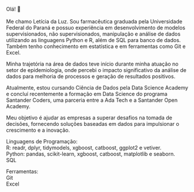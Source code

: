 Olá! 👋
<br><br> Me chamo Letícia da Luz. Sou farmacêutica graduada pela Universidade Federal do Paraná e possuo experiência em desenvolvimento de modelos supervisionados, não supervisionados, manipulação e análise de dados utilizando as linguagens Python e R, além de SQL para banco de dados. Também tenho conhecimento em estatística e em ferramentas como Git e Excel.

Minha trajetória na área de dados teve início durante minha atuação no setor de epidemiologia, onde percebi o impacto significativo da análise de dados para melhoria de processos e geração de resultados positivos.

Atualmente, estou cursando Ciência de Dados pela Data Science Academy e concluí recentemente a formação em Data Science do programa Santander Coders, uma parceria entre a Ada Tech e a Santander Open Academy.

Meu objetivo é ajudar as empresas a superar desafios na tomada de decisões, fornecendo soluções baseadas em dados para impulsionar o crescimento e a inovação.

Linguagens de Programação:    
R: readr, dplyr, tidymodels, xgboost, catboost, ggplot2 e vetiver.  
Python: pandas, scikit-learn, xgboost, catboost, matplotlib e seaborn.  
SQL  

Ferramentas:  
Git  
Excel    

